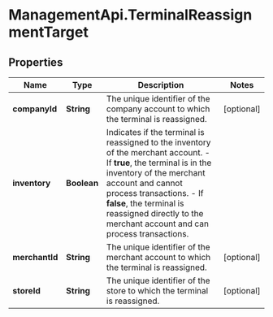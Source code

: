 # ManagementApi.TerminalReassignmentTarget

## Properties

Name | Type | Description | Notes
------------ | ------------- | ------------- | -------------
**companyId** | **String** | The unique identifier of the company account to which the terminal is reassigned. | [optional] 
**inventory** | **Boolean** | Indicates if the terminal is reassigned to the inventory of the merchant account. - If **true**, the terminal is in the inventory of the merchant account and cannot process transactions. - If **false**, the terminal is reassigned directly to the merchant account and can process transactions. | 
**merchantId** | **String** | The unique identifier of the merchant account to which the terminal is reassigned. | [optional] 
**storeId** | **String** | The unique identifier of the store to which the terminal is reassigned. | [optional] 


